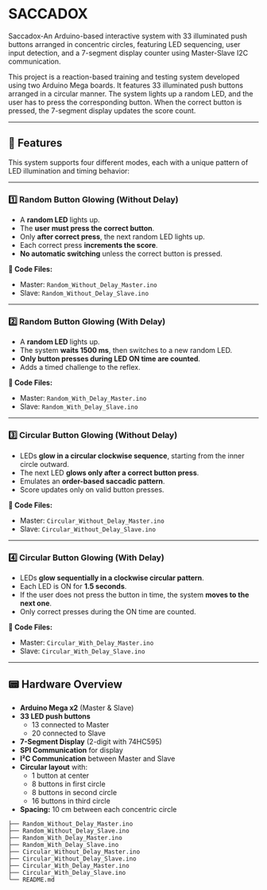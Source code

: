 # SACCADOX
Saccadox-An Arduino-based interactive system with 33 illuminated push buttons arranged in concentric circles, featuring LED sequencing, user input detection, and a 7-segment display counter using Master-Slave I2C communication.


This project is a reaction-based training and testing system developed using two Arduino Mega boards. It features 33 illuminated push buttons arranged in a circular manner. The system lights up a random LED, and the user has to press the corresponding button. When the correct button is pressed, the 7-segment display updates the score count.

---

## 🚀 Features

This system supports four different modes, each with a unique pattern of LED illumination and timing behavior:

---

### 1️⃣ Random Button Glowing (Without Delay)

- A **random LED** lights up.
- The **user must press the correct button**.
- Only **after correct press**, the next random LED lights up.
- Each correct press **increments the score**.
- **No automatic switching** unless the correct button is pressed.

**🔧 Code Files:**
- Master: `Random_Without_Delay_Master.ino`
- Slave: `Random_Without_Delay_Slave.ino`

---

### 2️⃣ Random Button Glowing (With Delay)

- A **random LED** lights up.
- The system **waits 1500 ms**, then switches to a new random LED.
- **Only button presses during LED ON time are counted**.
- Adds a timed challenge to the reflex.

**🔧 Code Files:**
- Master: `Random_With_Delay_Master.ino`
- Slave: `Random_With_Delay_Slave.ino`

---

### 3️⃣ Circular Button Glowing (Without Delay)

- LEDs **glow in a circular clockwise sequence**, starting from the inner circle outward.
- The next LED **glows only after a correct button press**.
- Emulates an **order-based saccadic pattern**.
- Score updates only on valid button presses.

**🔧 Code Files:**
- Master: `Circular_Without_Delay_Master.ino`
- Slave: `Circular_Without_Delay_Slave.ino`

---

### 4️⃣ Circular Button Glowing (With Delay)

- LEDs **glow sequentially in a clockwise circular pattern**.
- Each LED is ON for **1.5 seconds**.
- If the user does not press the button in time, the system **moves to the next one**.
- Only correct presses during the ON time are counted.

**🔧 Code Files:**
- Master: `Circular_With_Delay_Master.ino`
- Slave: `Circular_With_Delay_Slave.ino`

---

## 📟 Hardware Overview

- **Arduino Mega x2** (Master & Slave)
- **33 LED push buttons**
  - 13 connected to Master
  - 20 connected to Slave
- **7-Segment Display** (2-digit with 74HC595)
- **SPI Communication** for display
- **I²C Communication** between Master and Slave
- **Circular layout** with:
  - 1 button at center
  - 8 buttons in first circle
  - 8 buttons in second circle
  - 16 buttons in third circle
- **Spacing:** 10 cm between each concentric circle


```plaintext
├── Random_Without_Delay_Master.ino
├── Random_Without_Delay_Slave.ino
├── Random_With_Delay_Master.ino
├── Random_With_Delay_Slave.ino
├── Circular_Without_Delay_Master.ino
├── Circular_Without_Delay_Slave.ino
├── Circular_With_Delay_Master.ino
├── Circular_With_Delay_Slave.ino
└── README.md
